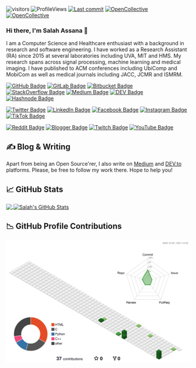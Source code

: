 ![visitors](https://visitor-badge.glitch.me/badge?style=flat-square&page_id=SalahAssana)
![ProfileViews](https://komarev.com/ghpvc/?username=SalahAssana)
[![Last commit](https://img.shields.io/github/last-commit/mida-project/prototype-multi-modality-assistant?style=flat-square)](https://github.com/SalahAssana/SalahAssana/commits/main)
[![OpenCollective](https://opencollective.com/oppr/backers/badge.svg?style=flat-square)](#backers)
[![OpenCollective](https://opencollective.com/oppr/sponsors/badge.svg?style=flat-square)](#sponsors)

### Hi there, I'm Salah Assana 👋

I am a Computer Science and Healthcare enthusiast with a background in research and software engineering. I have worked as a Research Assistant (RA) since 2015 at several laboratories including UVA, MIT and HMS. My research spans across signal processing, machine learning and medical imaging. I have published to ACM conferences including UbiComp and MobiCom as well as medical journals including JACC, JCMR and ISMRM.

[![GitHub Badge](https://img.shields.io/badge/GitHub-100000?style=for-the-badge&logo=github&logoColor=white)](https://github.com/SalahAssana)
[![GitLab Badge](https://img.shields.io/badge/GitLab-330F63?style=for-the-badge&logo=gitlab&logoColor=white)](https://gitlab.com/SalahAssana)
[![Bitbucket Badge](https://img.shields.io/badge/Bitbucket-330F63?style=for-the-badge&logo=bitbucket&logoColor=white)](https://bitbucket.org/FCalisto/)
[![StackOverflow Badge](https://img.shields.io/badge/Stack_Overflow-FE7A16?style=for-the-badge&logo=stack-overflow&logoColor=white)](https://stackoverflow.com/users/2371987/francisco-maria-calisto)
[![Medium Badge](https://img.shields.io/badge/Medium-12100E?style=for-the-badge&logo=medium&logoColor=white)](https://medium.com/@SalahAssana)
[![DEV Badge](https://img.shields.io/badge/dev.to-0A0A0A?style=for-the-badge&logo=dev.to&logoColor=white)](https://dev.to/)
[![Hashnode Badge](https://img.shields.io/badge/Hashnode-2962FF?style=for-the-badge&logo=hashnode&logoColor=white)](
https://hashnode.com/@SalahAssana)

[![Twitter Badge](https://img.shields.io/badge/Twitter-1DA1F2?style=for-the-badge&logo=twitter&logoColor=white)](https://twitter.com/)
[![LinkedIn Badge](https://img.shields.io/badge/LinkedIn-0077B5?style=for-the-badge&logo=linkedin&logoColor=white)](https://www.linkedin.com/in/SalahAssana/)
[![Facebook Badge](https://img.shields.io/badge/Facebook-1877F2?style=for-the-badge&logo=facebook&logoColor=white)](https://www.facebook.com/)
[![Instagram Badge](https://img.shields.io/badge/Instagram-E4405F?style=for-the-badge&logo=instagram&logoColor=white)](https://www.instagram.com/)
[![TikTok Badge](https://img.shields.io/badge/TikTok-000000?style=for-the-badge&logo=tiktok&logoColor=white)](https://www.tiktok.com/)

[![Reddit Badge](https://img.shields.io/badge/Reddit-FF4500?style=for-the-badge&logo=reddit&logoColor=white)](https://www.reddit.com/)
[![Blogger Badge](https://img.shields.io/badge/Blogger-FF5722?style=for-the-badge&logo=blogger&logoColor=white)](https://blogspot.com/)
[![Twitch Badge](https://img.shields.io/badge/Twitch-9146FF?style=for-the-badge&logo=twitch&logoColor=white)](https://www.twitch.tv/)
[![YouTube Badge](https://img.shields.io/badge/YouTube-FF0000?style=for-the-badge&logo=youtube&logoColor=white)](https://www.youtube.com/channel/)
<!-- [![Mastodon Follow](https://img.shields.io/mastodon/follow/888781?style=for-the-badge)](https://mastodon.social/) -->

## &#x270d; Blog & Writing

Apart from being an Open Source'rer, I also write on [Medium](https://medium.com/) and [DEV.to](https://dev.to/) platforms. Please, be free to follow my work there. Hope to help you!

## &#x1f4c8; GitHub Stats

<a href="https://github.com/SalahAssana/SalahAssana">
  <img height="200px" align="center" src="https://github-readme-stats.vercel.app/api/top-langs/?username=SalahAssana&layout=compact&langs_count=10&title_color=ffffff&text_color=c9cacc&icon_color=2bbc8a&bg_color=1d1f21" />
</a>
<a href="https://github.com/SalahAssana/SalahAssana">
  <img height="200px" align="center" src="https://github-readme-stats.vercel.app/api?username=SalahAssana&show_icons=true&line_height=27&count_private=true&title_color=ffffff&text_color=c9cacc&icon_color=2bbc8a&bg_color=1d1f21" alt="Salah's GitHub Stats" />
</a>

## &#x1f4c9; GitHub Profile Contributions

![](./profile-3d-contrib/profile-green-animate.svg)

<!-- ## &#x1f4c9; CodersRank Stats

<img
  src="https://cr-skills-chart-widget.azurewebsites.net/api/api?username=SalahAssana&skills=Apex,C,C++,CSS,HTML,JSON,Java,JavaScript,Less,MATLAB,Makefile,PHP,Python,SCSS,Shell&show-other-skills=true"
/>

<img
  src="https://cr-ss-service.azurewebsites.net/api/ScreenShot?widget=activity&username=SalahAssana&labels=true"
/>

<img
  src="https://cr-ss-service.azurewebsites.net/api/ScreenShot?widget=summary&username=SalahAssana&badges=3&show-avatar=false&style=--header-bg-color:%23000;--border-radius:10px"
/>
 -->

